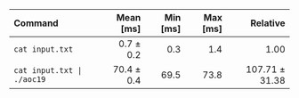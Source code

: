 | Command | Mean [ms] | Min [ms] | Max [ms] | Relative |
|:---|---:|---:|---:|---:|
| `cat input.txt` | 0.7 ± 0.2 | 0.3 | 1.4 | 1.00 |
| `cat input.txt \| ./aoc19` | 70.4 ± 0.4 | 69.5 | 73.8 | 107.71 ± 31.38 |

